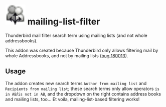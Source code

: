 # ![mailing-list-filter](dev/icon.png) mailing-list-filter

Thunderbird mail filter search term using mailing lists (and not whole addressbooks).

This addon was created because Thunderbird only allows filtering mail by whole Addressbooks, and not by mailing lists ([bug 180013](https://bugzilla.mozilla.org/show_bug.cgi?id=180013)).

## Usage

The addon creates new search terms `Author from mailing list` and `Recipients from mailing list`; these search terms only allow operators `is in AB`/`is not in AB`, and the dropdown on the right contains address books and mailing lists, too... Et voila, mailing-list-based filtering works!
